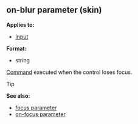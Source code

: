 ## on-blur parameter (skin)

<!-- -->
**Applies to:**
+   [Input](/ref/skin/control/input.md) 
<!-- -->
**Format:**
+   string


[Command](/ref/skin/commands.md) executed when the control
loses focus.

> [!TIP] 
> **See also:**
> +   [focus parameter](/ref/skin/param/focus.md) 
> +   [on-focus parameter](/ref/skin/param/on-focus.md) 